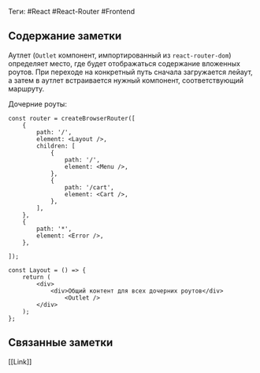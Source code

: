 Теги: #React #React-Router #Frontend
## Содержание заметки
Аутлет (`Outlet` компонент, импортированный из `react-router-dom`) определяет место, где будет отображаться содержание вложенных роутов.
При переходе на конкретный путь сначала загружается лейаут, а затем в аутлет встраивается нужный компонент, соответствующий маршруту.

Дочерние роуты:

```TS
const router = createBrowserRouter([
    {
        path: '/',
        element: <Layout />,
        children: [
            {
                path: '/',
                element: <Menu />,
            },
            {
                path: '/cart',
                element: <Cart />,
            },
        ],
    },
    {
        path: '*',
        element: <Error />,
    },

]);
```

```TS
const Layout = () => {
    return (
        <div>
            <div>Общий контент для всех дочерних роутов</div>
                <Outlet />
        </div>
    );
};
```
## Связанные заметки
[[Link]]